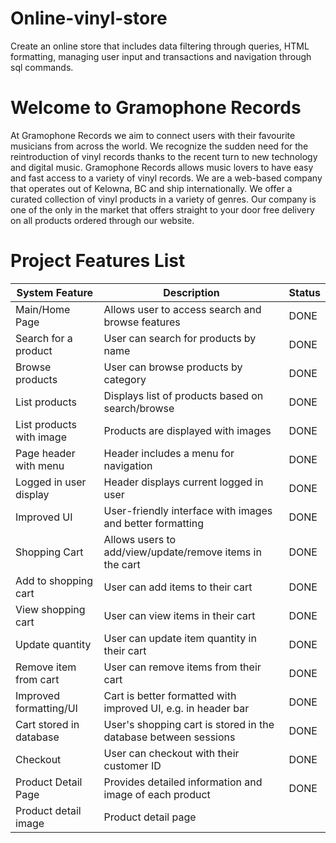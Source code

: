 # Online-vinyl-store
Create an online store that includes data filtering through queries, HTML formatting, managing user input and transactions and navigation through sql commands.

# Welcome to Gramophone Records
At Gramophone Records we aim to connect users with their favourite musicians from across the world.
We recognize the sudden need for the reintroduction of vinyl records thanks to the recent turn to new technology and digital music. 
Gramophone Records allows music lovers to have easy and fast access to a variety of vinyl records.
We are a web-based company that operates out of Kelowna, BC and ship internationally.
We offer a curated collection of vinyl products in a variety of genres.
Our company is one of the only in the market that offers straight to your door free delivery on all products ordered through our website.

# Project Features List 
<table>
  <thead>
    <tr>
      <th>System Feature</th>
      <th>Description</th>
      <th>Status</th>
    </tr>
  </thead>
  <tbody>
    <tr>
      <td>Main/Home Page</td>
      <td>Allows user to access search and browse features</td>
      <td>DONE</td>
    </tr>
    <tr>
      <td>Search for a product</td>
      <td>User can search for products by name</td>
      <td>DONE</td>
    </tr>
    <tr>
      <td>Browse products</td>
      <td>User can browse products by category</td>
      <td>DONE</td>
    </tr>
    <tr>
      <td>List products</td>
      <td>Displays list of products based on search/browse</td>
      <td>DONE</td>
    </tr>
    <tr>
      <td>List products with image</td>
      <td>Products are displayed with images</td>
      <td>DONE</td>
    </tr>
    <tr>
      <td>Page header with menu</td>
      <td>Header includes a menu for navigation</td>
      <td>DONE</td>
    </tr>
    <tr>
      <td>Logged in user display</td>
      <td>Header displays current logged in user</td>
      <td>DONE</td>
    </tr>
    <tr>
      <td>Improved UI</td>
      <td>User-friendly interface with images and better formatting</td>
      <td>DONE</td>
    </tr>
    <tr>
      <td>Shopping Cart</td>
      <td>Allows users to add/view/update/remove items in the cart</td>
      <td>DONE</td>
    </tr>
    <tr>
      <td>Add to shopping cart</td>
      <td>User can add items to their cart</td>
      <td>DONE</td>
    </tr>
    <tr>
      <td>View shopping cart</td>
      <td>User can view items in their cart</td>
      <td>DONE</td>
    </tr>
    <tr>
      <td>Update quantity</td>
      <td>User can update item quantity in their cart</td>
      <td>DONE</td>
    </tr>
    <tr>
      <td>Remove item from cart</td>
      <td>User can remove items from their cart</td>
      <td>DONE</td>
    </tr>
    <tr>
      <td>Improved formatting/UI</td>
      <td>Cart is better formatted with improved UI, e.g. in header bar</td>
      <td>DONE</td>
    </tr>
    <tr>
      <td>Cart stored in database</td>
      <td>User's shopping cart is stored in the database between sessions</td>
      <td>DONE</td>
    </tr>
    <tr>
      <td>Checkout</td>
      <td>User can checkout with their customer ID</td>
      <td>DONE</td>
    </tr>
    <tr>
      <td>Product Detail Page</td>
      <td>Provides detailed information and image of each product</td>
      <td>DONE</td>
    </tr>
    <tr>
      <td>Product detail image</td>
      <td>Product detail page</td>


